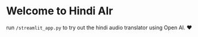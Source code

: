 # Welcome to Hindi AIr

run `/streamlit_app.py` to try out the hindi audio translator using Open AI. :heart:

